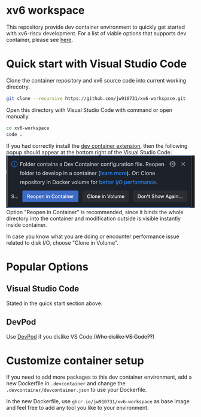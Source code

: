 # xv6 workspace

This repository provide dev container environment to quickly get started with xv6-riscv development. For a list of viable options that supports dev container, please see [here](https://containers.dev/supporting).

# Quick start with Visual Studio Code
Clone the container repository and xv6 source code into current working direcotry.
```bash
git clone --recursive https://github.com/jw910731/xv6-workspace.git
```

Open this directory with Visual Studio Code with command or open manually.
```bash
cd xv6-workspace
code .
```

If you had correctly install the [dev container extension](https://marketplace.visualstudio.com/items?itemName=ms-vscode-remote.remote-containers), then the following popup should appear at the bottom right of the Visual Studio Code.
![Popup at the right bottom of Visual Studio Code](/img/open-in-vscode.png)
Option "Reopen in Container" is recommended, since it binds the whole directory into the container and modification outside is visible instantly inside container.

In case you know what you are doing or encounter performance issue related to disk I/O, choose "Clone in Volume".

# Popular Options

## Visual Studio Code
Stated in the quick start section above.

## DevPod
Use [DevPod](https://devpod.sh/) if you dislike VS Code.(~~Who dislike VS Code??~~)

# Customize container setup

If you need to add more packages to this dev container environment, add a new Dockerfile in `.devcontainer` and change the `.devcontainer/devcontainer.json` to use your Dockerfile.

In the new Dockerfile, use `ghcr.io/jw910731/xv6-workspace` as base image and feel free to add any tool you like to your environment.
